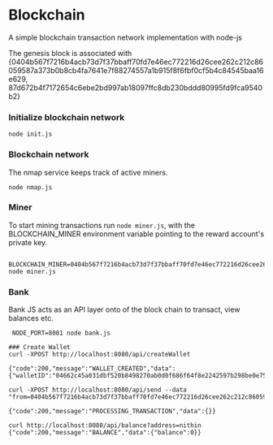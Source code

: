 # Blockchain

A simple blockchain transaction network implementation with node-js

The genesis block is associated with {0404b567f7216b4acb73d7f37bbaff70fd7e46ec772216d26cee262c212c86059587a373b0b8cb4fa7641e7f88274557a1b915f8f6fbf0cf5b4c84545baa16e629, 87d672b4f7172654c6ebe2bd997ab18097ffc8db230bddd80995fd9fca9540b2}

### Initialize blockchain network
```
node init.js
```

### Blockchain network
The nmap service keeps track of active miners.
```
node nmap.js
```

### Miner
To start mining transactions run `node miner.js`, with the BLOCKCHAIN_MINER environment variable pointing to the reward account's private key.

```
 BLOCKCHAIN_MINER=0404b567f7216b4acb73d7f37bbaff70fd7e46ec772216d26cee262c212c86059587a373b0b8cb4fa7641e7f88274557a1b915f8f6fbf0cf5b4c84545baa16e629 node miner.js
```

### Bank
Bank JS acts as an API layer onto of the block chain to transact, view balances etc.

```
 NODE_PORT=8081 node bank.js

### Create Wallet
curl -XPOST http://localhost:8080/api/createWallet

{"code":200,"message":"WALLET_CREATED","data":{"walletID":"04662c45a031dbf520b8498270ab0d0f686f64f8e2242597b298be0e75cddfba91c350fa4986d8fc2f4d397573b2041c2843cd7d2b687fb7170f72a6d0ac7aecc3"}}

curl -XPOST http://localhost:8080/api/send --data "from=0404b567f7216b4acb73d7f37bbaff70fd7e46ec772216d26cee262c212c86059587a373b0b8cb4fa7641e7f88274557a1b915f8f6fbf0cf5b4c84545baa16e629&to=nithin&amount=0.0001"

{"code":200,"message":"PROCESSING_TRANSACTION","data":{}}

curl http://localhost:8080/api/balance?address=nithin
{"code":200,"message":"BALANCE","data":{"balance":0}}
 ```
